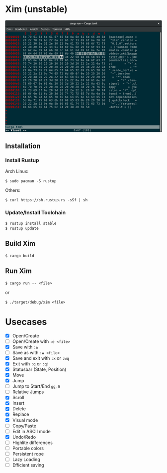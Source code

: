 # Xim (unstable)

![Screenshot](assets/xim.png)

## Installation

### Install Rustup

Arch Linux:

```
$ sudo pacman -S rustup
```

Others:

```
$ curl https://sh.rustup.rs -sSf | sh
```

### Update/Install Toolchain

```
$ rustup install stable
$ rustup update
```

## Build Xim

```
$ cargo build
```

## Run Xim

```
$ cargo run -- <file>
```

or

```
$ ./target/debug/xim <file>
```

# Usecases

* [x] Open/Create
* [ ] Open/Create with `:e <file>`
* [x] Save with `:w`
* [ ] Save as with `:w <file>`
* [x] Save and exit with `:x` or `:wq`
* [x] Exit with `:q` or `:q!`
* [x] Statusbar (State, Position)
* [x] Move
* [x] Jump
* [ ] Jump to Start/End `gg`, `G`
* [ ] Relative Jumps
* [x] Scroll
* [x] Insert
* [x] Delete
* [x] Replace
* [x] Visual mode
* [ ] Copy/Paste
* [ ] Edit in ASCII mode
* [x] Undo/Redo
* [ ] Highlite differences
* [ ] Portable colors
* [ ] Persistent rope
* [ ] Lazy Loading
* [ ] Efficient saving
